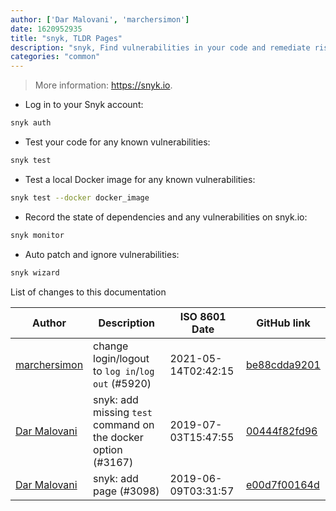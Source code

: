 ```yaml
---
author: ['Dar Malovani', 'marchersimon']
date: 1620952935
title: "snyk, TLDR Pages"
description: "snyk, Find vulnerabilities in your code and remediate risks."
categories: "common"
---
```

> More information: <https://snyk.io>.

- Log in to your Snyk account:

```bash
snyk auth
```

- Test your code for any known vulnerabilities:

```bash
snyk test
```

- Test a local Docker image for any known vulnerabilities:

```bash
snyk test --docker docker_image
```

- Record the state of dependencies and any vulnerabilities on snyk.io:

```bash
snyk monitor
```

- Auto patch and ignore vulnerabilities:

```bash
snyk wizard
```
List of changes to this documentation


Author | Description | ISO 8601 Date | GitHub link
------|-----|-----|-----
[marchersimon](mailto:50295997+marchersimon@users.noreply.github.com) | change login/logout to `log in`/`log out` (#5920) | 2021-05-14T02:42:15 | [be88cdda9201](https://github.com/tldr-pages/tldr/commit/be88cdda9201a6262af27d8788e222b5df98cc9c)
[Dar Malovani](mailto:dar@snyk.io) | snyk: add missing `test` command on the docker option (#3167) | 2019-07-03T15:47:55 | [00444f82fd96](https://github.com/tldr-pages/tldr/commit/00444f82fd96f502f41a4373dc565970c0e80edb)
[Dar Malovani](mailto:dar@snyk.io) | snyk: add page (#3098) | 2019-06-09T03:31:57 | [e00d7f00164d](https://github.com/tldr-pages/tldr/commit/e00d7f00164dbbe42d7c1bdaa609aebea0676083)

